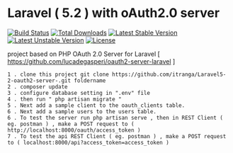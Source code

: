# Laravel ( 5.2 )  with oAuth2.0 server 

[![Build Status](https://travis-ci.org/laravel/framework.svg)](https://travis-ci.org/laravel/framework)
[![Total Downloads](https://poser.pugx.org/laravel/framework/d/total.svg)](https://packagist.org/packages/laravel/framework)
[![Latest Stable Version](https://poser.pugx.org/laravel/framework/v/stable.svg)](https://packagist.org/packages/laravel/framework)
[![Latest Unstable Version](https://poser.pugx.org/laravel/framework/v/unstable.svg)](https://packagist.org/packages/laravel/framework)
[![License](https://poser.pugx.org/laravel/framework/license.svg)](https://packagist.org/packages/laravel/framework)

project based on PHP OAuth 2.0 Server for Laravel [ https://github.com/lucadegasperi/oauth2-server-laravel ]


    1 . clone this project git clone https://github.com/itranga/Laravel5-2-oauth2-server-.git foldername
    2 . composer update
    3 . configure database setting in ".env" file
    4 . then run " php artisan migrate "
    5 . Next add a sample client to the oauth_clients table. 
    6 . Next add a sample users to the users table. 
    6 . To test the server run php artisan serve , then in REST Client ( eg. postman ) , make a POST request to ( http://localhost:8000/oauth/access_token )
    7 . To test the api REST Client ( eg. postman ) , make a POST request to ( localhost:8000/api?access_token=access_token )


